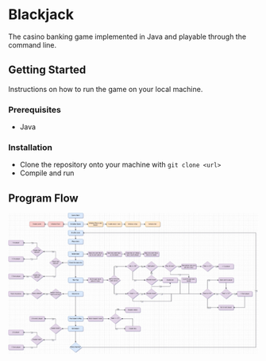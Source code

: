 # Blackjack

The casino banking game implemented in Java and playable through the command line.

## Getting Started

Instructions on how to run the game on your local machine.

### Prerequisites

- Java

### Installation

- Clone the repository onto your machine with `git clone <url>`
- Compile and run


## Program Flow

!["Program Flow"](./docs/gameflow.jpg)